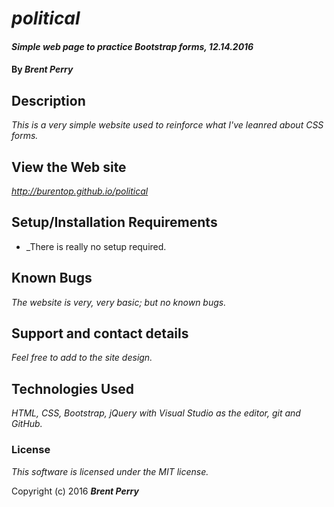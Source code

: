 # _political_

#### _Simple web page to practice Bootstrap forms, 12.14.2016_

#### By _**Brent Perry**_

## Description

_This is a very simple website used to reinforce what I've leanred about CSS forms._

## View the Web site

_http://burentop.github.io/political_

## Setup/Installation Requirements

* _There is really no setup required.

## Known Bugs

_The website is very, very basic; but no known bugs._

## Support and contact details

_Feel free to add to the site design._

## Technologies Used

_HTML, CSS, Bootstrap, jQuery with Visual Studio as the editor, git and GitHub._

### License

*This software is licensed under the MIT license.*

Copyright (c) 2016 **_Brent Perry_**